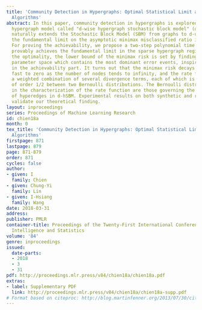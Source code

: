 ```yaml
---
title: 'Community Detection in Hypergraphs: Optimal Statistical Limit and Efficient
  Algorithms'
abstract: In this paper, community detection in hypergraphs is explored. Under a generative
  hypergraph model called "d-wise hypergraph stochastic block model" (d-hSBM) which
  naturally extends the Stochastic Block Model (SBM) from graphs to d-uniform hypergraphs,
  the fundamental limit on the asymptotic minimax misclassified ratio is characterized.
  For proving the achievability, we propose a two-step polynomial time algorithm that
  provably achieves the fundamental limit in the sparse hypergraph regime. For proving
  the optimality, the lower bound of the minimax risk is set by finding a smaller
  parameter space which contains the most dominant error events, inspired by the analysis
  in the achievability part. It turns out that the minimax risk decays exponentially
  fast to zero as the number of nodes tends to infinity, and the rate function is
  a weighted combination of several divergence terms, each of which is the Renyi divergence
  of order 1/2 between two Bernoulli distributions. The Bernoulli distributions involved
  in the characterization of the rate function are those governing the random instantiation
  of hyperedges in d-hSBM. Experimental results on both synthetic and real-world data
  validate our theoretical finding.
layout: inproceedings
series: Proceedings of Machine Learning Research
id: chien18a
month: 0
tex_title: 'Community Detection in Hypergraphs: Optimal Statistical Limit and Efficient
  Algorithms'
firstpage: 871
lastpage: 879
page: 871-879
order: 871
cycles: false
author:
- given: I
  family: Chien
- given: Chung-Yi
  family: Lin
- given: I-Hsiang
  family: Wang
date: 2018-03-31
address: 
publisher: PMLR
container-title: Proceedings of the Twenty-First International Conference on Artificial
  Intelligence and Statistics
volume: '84'
genre: inproceedings
issued:
  date-parts:
  - 2018
  - 3
  - 31
pdf: http://proceedings.mlr.press/v84/chien18a/chien18a.pdf
extras:
- label: Supplementary PDF
  link: http://proceedings.mlr.press/v84/chien18a/chien18a-supp.pdf
# Format based on citeproc: http://blog.martinfenner.org/2013/07/30/citeproc-yaml-for-bibliographies/
---
```

